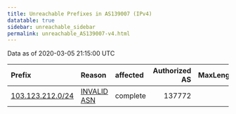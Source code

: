 ```yaml
---
title: Unreachable Prefixes in AS139007 (IPv4)
datatable: true
sidebar: unreachable_sidebar
permalink: unreachable_AS139007-v4.html
---
```


Data as of 2020-03-05 21:15:00 UTC


<div class="datatable-begin"></div>

| Prefix                                                     | Reason                                                                                                   | affected   |   Authorized AS |   MaxLength | Anchor                                       |   unreachable /24s |
|:-----------------------------------------------------------|:---------------------------------------------------------------------------------------------------------|:-----------|----------------:|------------:|:---------------------------------------------|-------------------:|
| [103.123.212.0/24](https://stat.ripe.net/103.123.212.0/24) | [INVALID ASN](https://rpki-validator.ripe.net/announcement-preview?asn=AS139007&prefix=103.123.212.0/24) | complete   |          137772 |           0 | [APNIC](unreachable_APNIC_RPKI_Root-v4.html) |                  1 |

<div class="datatable-end"></div>